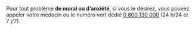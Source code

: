 Pour tout problème <b>de moral ou d’anxiété</b>, si vous le désirez, vous pouvez appeler votre médecin ou le numéro vert dédié <a href="tel:+33800130000">0 800 130 000</a> (24 h/24 et 7 j/7).

